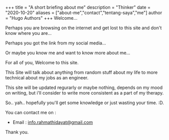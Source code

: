 +++
title = "A short briefing about me"
description = "Thinker"
date = "2020-10-20"
aliases = ["about-me","contact","tentang-saya","me"]
author = "Hugo Authors"
+++
Welcome...

Perhaps you are browsing on the internet and get lost to this site and don't know where you are...

Perhaps you got the link from my social media...

Or maybe you know me and want to know more about me...

For all of you, Welcome to this site.

This Site will talk about anything from random stuff about my life to more technical about my jobs as an engineer.

This site will be updated regurarly or maybe nothing, depends on my mood on writing, but i'll consider to write more consistent as a part of my therapy.

So.. yah.. hopefully you'll get some knowledge or just wasting your time. :D.

You can contact me on : 
* Email : info.rahmathidayat@gmail.com

Thank you.